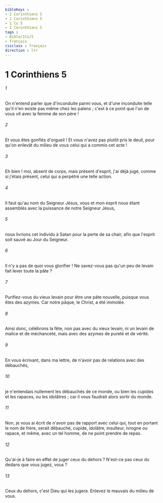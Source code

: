 ```yaml
---
bibleKeys : 
- 1 Corinthiens 5
- 1 Corinthiens 5
- 1 Co 5
- 1 Corinthians 5
tags : 
- Bible/1Co/5
- français
cssclass : français
direction : ltr
---
```


# 1 Corinthiens 5

###### 1
On n'entend parler que d'inconduite parmi vous, et d'une inconduite telle qu'il n'en existe pas même chez les païens ; c'est à ce point que l'un de vous vit avec la femme de son père ! 
###### 2
Et vous êtes gonflés d'orgueil ! Et vous n'avez pas plutôt pris le deuil, pour qu'on enlevât du milieu de vous celui qui a commis cet acte ! 
###### 3
Eh bien ! moi, absent de corps, mais présent d'esprit, j'ai déjà jugé, comme si j'étais présent, celui qui a perpétré une telle action. 
###### 4
Il faut qu'au nom du Seigneur Jésus, vous et mon esprit nous étant assemblés avec la puissance de notre Seigneur Jésus, 
###### 5
nous livrions cet individu à Satan pour la perte de sa chair, afin que l'esprit soit sauvé au Jour du Seigneur. 
###### 6
Il n'y a pas de quoi vous glorifier ! Ne savez-vous pas qu'un peu de levain fait lever toute la pâte ? 
###### 7
Purifiez-vous du vieux levain pour être une pâte nouvelle, puisque vous êtes des azymes. Car notre pâque, le Christ, a été immolée. 
###### 8
Ainsi donc, célébrons la fête, non pas avec du vieux levain, ni un levain de malice et de méchanceté, mais avec des azymes de pureté et de vérité. 
###### 9
En vous écrivant, dans ma lettre, de n'avoir pas de relations avec des débauchés, 
###### 10
je n'entendais nullement les débauchés de ce monde, ou bien les cupides et les rapaces, ou les idolâtres ; car il vous faudrait alors sortir du monde. 
###### 11
Non, je vous ai écrit de n'avoir pas de rapport avec celui qui, tout en portant le nom de frère, serait débauché, cupide, idolâtre, insulteur, ivrogne ou rapace, et même, avec un tel homme, de ne point prendre de repas. 
###### 12
Qu'ai-je à faire en effet de juger ceux du dehors ? N'est-ce pas ceux du dedans que vous jugez, vous ? 
###### 13
Ceux du dehors, c'est Dieu qui les jugera. Enlevez le mauvais du milieu de vous. 
